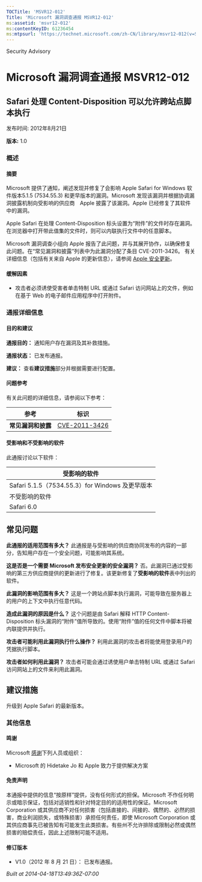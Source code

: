 ```yaml
---
TOCTitle: 'MSVR12-012'
Title: 'Microsoft 漏洞调查通报 MSVR12-012'
ms:assetid: 'msvr12-012'
ms:contentKeyID: 61236454
ms:mtpsurl: 'https://technet.microsoft.com/zh-CN/library/msvr12-012(v=Security.10)'
---
```


Security Advisory

Microsoft 漏洞调查通报 MSVR12-012
=================================

Safari 处理 Content-Disposition 可以允许跨站点脚本执行
------------------------------------------------------

发布时间: 2012年8月21日

**版本:** 1.0

### 概述

#### 摘要

Microsoft 提供了通知，阐述发现并修复了会影响 Apple Safari for Windows 软件版本5.1.5 (7534.55.3) 和更早版本的漏洞。Microsoft 发现该漏洞并根据协调漏洞披露机制向受影响的供应商　Apple 披露了该漏洞。Apple 已经修复了其软件中的漏洞。

Apple Safari 在处理 Content-Disposition 标头设置为“附件”的文件时存在漏洞。在浏览器中打开带此值集的文件时，则可以内联执行文件中的任意脚本。

Microsoft 漏洞调查小组向 Apple 报告了此问题，并与其展开协作，以确保修复此问题。在“常见漏洞和披露”列表中为此漏洞分配了条目 CVE-2011-3426。 有关详细信息（包括有关来自 Apple 的更新信息），请参阅 [Apple 安全更新](http://support.apple.com/kb/ht1222)。

#### 缓解因素

-   攻击者必须诱使受害者单击特制 URL 或通过 Safari 访问网站上的文件，例如在基于 Web 的电子邮件应用程序中打开附件。

### 通报详细信息

#### 目的和建议

**通报目的：** 通知用户存在漏洞及其补救措施。

**通报状态：** 已发布通报。

**建议：** 查看**建议措施**部分并根据需要进行配置。

#### 问题参考

有关此问题的详细信息，请参阅以下参考：

| 参考               | 标识                                                                             |
|--------------------|----------------------------------------------------------------------------------|
| **常见漏洞和披露** | [CVE-2011-3426](http://www.cve.mitre.org/cgi-bin/cvename.cgi?name=cve-2011-3426) |

#### 受影响和不受影响的软件

此通报讨论以下软件：

| 受影响的软件                                    |
|-------------------------------------------------|
| Safari 5.1.5（7534.55.3）for Windows 及更早版本 |
| 不受影响的软件                                  |
| Safari 6.0                                      |

常见问题
--------

<span></span>
**此通报的适用范围有多大？**
此通报是与受影响的供应商协同发布的内容的一部分，告知用户存在一个安全问题，可能影响其系统。

**这是否是一个需要 Microsoft 发布安全更新的安全漏洞？**
否。此漏洞已通过受影响的第三方供应商提供的更新进行了修复。该更新修复了**受影响的软件**表中列出的软件。

**此漏洞的影响范围有多大？**
这是一个跨站点脚本执行漏洞，可能导致在服务器上的用户的上下文中执行任意代码。

**造成此漏洞的原因是什么？**
这个问题是由 Safari 解释 HTTP Content-Disposition 标头漏洞的“附件”值所导致的。使用“附件”值的任何文件中脚本将被内联提供并执行。

**攻击者可能利用此漏洞执行什么操作？**
利用此漏洞的攻击者将能使用登录用户的凭据执行脚本。

**攻击者如何利用此漏洞？**
攻击者可能会通过诱使用户单击特制 URL 或通过 Safari 访问网站上的文件来利用此漏洞。

建议措施
--------

<span></span>
升级到 Apple Safari 的最新版本。

### 其他信息

#### 鸣谢

Microsoft [感谢](http://go.microsoft.com/fwlink/?linkid=21127)下列人员或组织：

-   Microsoft 的 Hidetake Jo 和 Apple 致力于提供解决方案

#### 免责声明

本通报中提供的信息“按原样”提供，没有任何形式的担保。Microsoft 不作任何明示或暗示保证，包括对适销性和针对特定目的的适用性的保证。Microsoft Corporation 或其供应商不对任何损害（包括直接的、间接的、偶然的、必然的损害，商业利润损失，或特殊损害）承担任何责任，即使 Microsoft Corporation 或其供应商事先已被告知有可能发生此类损害。有些州不允许排除或限制必然或偶然损害的赔偿责任，因此上述限制可能不适用。

#### 修订版本

-   V1.0（2012 年 8 月 21 日）： 已发布通报。

*Built at 2014-04-18T13:49:36Z-07:00*
